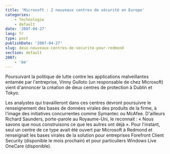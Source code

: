 ```yaml
---
title: 'Microsoft : 2 nouveaux centres de sécurité en Europe'
categories:
    - Technologie
    - default
date: '2007-04-27'
lang: fr
type: post
publishDate: '2007-04-27'
slug: deux-nouveaux-centres-de-securite-pour-redmond
section: default
2007:
    - '04'
---
```


Poursuivant la politique de lutte contre les applications malveillantes entamée par l'entreprise, Vinny Gulloto (un responsable de chez Microsoft) vient d'annoncer la création de deux centres de protection à Dublin et Tokyo.

<!--more-->

Les analystes qui travailleront dans ces centres devront poursuivre le renseignement des bases de données virales des produits de la firme, à l'image des initiatives concurrentes comme Symantec ou McAfee. D'ailleurs Richard Saunders, porte-parole au Royaume-Uni, le reconnait&nbsp;: «&nbsp;Nous savons que nous construisons ce que les autres ont déjà&nbsp;». Pour l'instant, seul un centre de ce type avait été ouvert par Microsoft à Redmond et renseignait les bases virales de la solution pour entreprises Forefront Client Security (disponible le mois prochain) et pour particuliers Windows Live OneCare (disponible).